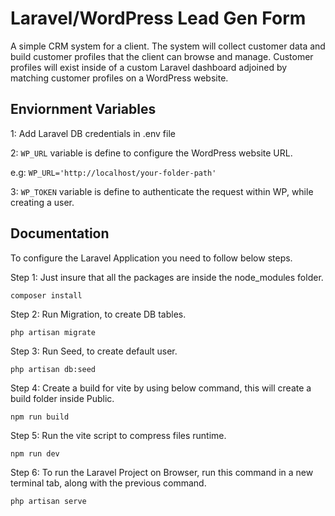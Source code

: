 
# Laravel/WordPress Lead Gen Form

A simple CRM system for a client. The system will collect customer data and build customer profiles that the client can browse and manage. Customer profiles will exist inside of a custom Laravel dashboard adjoined by matching customer profiles on a WordPress website.



## Enviornment Variables

1: Add Laravel DB credentials in .env file

2: `WP_URL` variable is define to configure the WordPress website URL.

e.g: `WP_URL='http://localhost/your-folder-path'`

3: `WP_TOKEN` variable is define to authenticate the request within WP, while creating a user.

## Documentation

To configure the Laravel Application you need to follow below steps.

Step 1: Just insure that all the packages are inside the node_modules folder.

`composer install`

Step 2: Run Migration, to create DB tables.

`php artisan migrate`

Step 3: Run Seed, to create default user.

`php artisan db:seed`

Step 4: Create a build for vite by using below command, this will create a build folder inside Public.

`npm run build`

Step 5: Run the vite script to compress files runtime.

`npm run dev`

Step 6: To run the Laravel Project on Browser, run this command in a new terminal tab, along with the previous command.

`php artisan serve`





